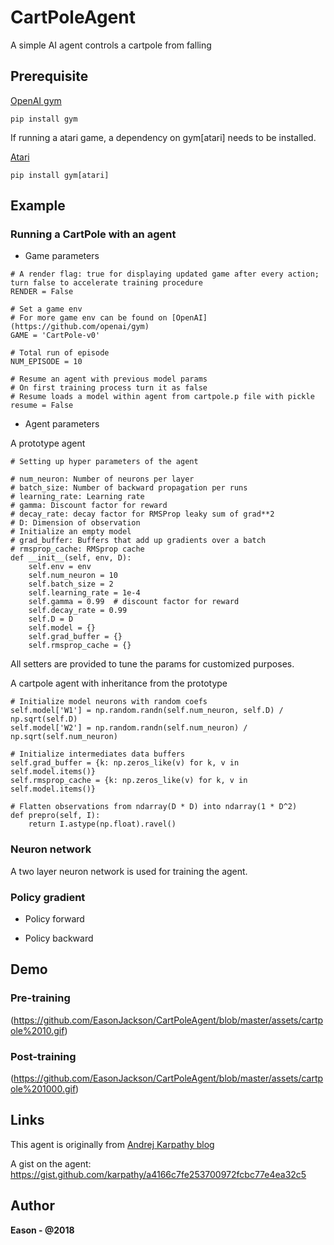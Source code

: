 # CartPoleAgent
A simple AI agent controls a cartpole from falling

## Prerequisite

[OpenAI gym](https://github.com/openai/gym)

```pip install gym```

If running a atari game, a dependency on gym[atari] needs to be installed.

[Atari](https://github.com/openai/gym#atari)

```pip install gym[atari]```

## Example

### Running a CartPole with an agent

- Game parameters

```
# A render flag: true for displaying updated game after every action; turn false to accelerate training procedure
RENDER = False

# Set a game env
# For more game env can be found on [OpenAI](https://github.com/openai/gym)
GAME = 'CartPole-v0'

# Total run of episode
NUM_EPISODE = 10

# Resume an agent with previous model params
# On first training process turn it as false
# Resume loads a model within agent from cartpole.p file with pickle
resume = False
```

- Agent parameters

A prototype agent

```
# Setting up hyper parameters of the agent

# num_neuron: Number of neurons per layer
# batch_size: Number of backward propagation per runs
# learning_rate: Learning rate
# gamma: Discount factor for reward
# decay_rate: decay factor for RMSProp leaky sum of grad**2
# D: Dimension of observation
# Initialize an empty model
# grad_buffer: Buffers that add up gradients over a batch
# rmsprop_cache: RMSprop cache
def __init__(self, env, D):
    self.env = env
    self.num_neuron = 10
    self.batch_size = 2
    self.learning_rate = 1e-4
    self.gamma = 0.99  # discount factor for reward
    self.decay_rate = 0.99
    self.D = D
    self.model = {}
    self.grad_buffer = {}
    self.rmsprop_cache = {}
```

All setters are provided to tune the params for customized purposes.

A cartpole agent with inheritance from the prototype

```
# Initialize model neurons with random coefs
self.model['W1'] = np.random.randn(self.num_neuron, self.D) / np.sqrt(self.D)
self.model['W2'] = np.random.randn(self.num_neuron) / np.sqrt(self.num_neuron)
```

```
# Initialize intermediates data buffers
self.grad_buffer = {k: np.zeros_like(v) for k, v in self.model.items()}
self.rmsprop_cache = {k: np.zeros_like(v) for k, v in self.model.items()}
```

```
# Flatten observations from ndarray(D * D) into ndarray(1 * D^2)
def prepro(self, I):
    return I.astype(np.float).ravel()
```

### Neuron network

A two layer neuron network is used for training the agent.

### Policy gradient

- Policy forward

- Policy backward

## Demo

### Pre-training

(https://github.com/EasonJackson/CartPoleAgent/blob/master/assets/cartpole%2010.gif)

### Post-training

(https://github.com/EasonJackson/CartPoleAgent/blob/master/assets/cartpole%201000.gif)

## Links

This agent is originally from [Andrej Karpathy blog](http://karpathy.github.io/2016/05/31/rl/)

A gist on the agent: https://gist.github.com/karpathy/a4166c7fe253700972fcbc77e4ea32c5

## Author
**Eason - @2018**